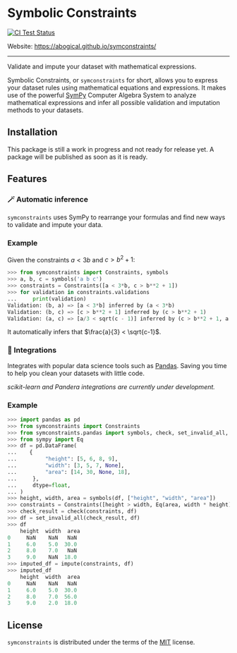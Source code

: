 # Symbolic Constraints

<!-- [![PyPI - Version](https://img.shields.io/pypi/v/symconstraints.svg)](https://pypi.org/project/symconstraints)
[![PyPI - Python Version](https://img.shields.io/pypi/pyversions/symconstraints.svg)](https://pypi.org/project/symconstraints) -->

[![CI Test Status](https://img.shields.io/github/actions/workflow/status/abogical/symconstraints/tests.yaml?branch=main&label=tests&style=for-the-badge)](https://github.com/Abogical/symconstraints/actions/workflows/tests.yaml?query=branch%3Amain)

Website: https://abogical.github.io/symconstraints/

-----
Validate and impute your dataset with mathematical expressions.

Symbolic Constraints, or `symconstraints` for short, allows you to express your dataset rules
using mathematical equations and expressions. It makes use of the powerful [SymPy](https://www.sympy.org) Computer Algebra System to analyze
mathematical expressions and infer all possible validation and imputation methods to your datasets.

## Installation

This package is still a work in progress and not ready for release yet. A package will be published as soon as it is ready.

## Features

### 🪄 Automatic inference

`symconstraints` uses SymPy to rearrange your formulas and find new ways to validate and impute your data.

### Example

Given the constraints $a < 3b$ and $c > b^2 + 1$:

```python
>>> from symconstraints import Constraints, symbols
>>> a, b, c = symbols('a b c')
>>> constraints = Constraints([a < 3*b, c > b**2 + 1])
>>> for validation in constraints.validations
...     print(validation)
Validation: (b, a) => [a < 3*b] inferred by (a < 3*b)
Validation: (b, c) => [c > b**2 + 1] inferred by (c > b**2 + 1)
Validation: (a, c) => [a/3 < sqrt(c - 1)] inferred by (c > b**2 + 1, a < 3*b)
```

It automatically infers that $\frac{a}{3} < \sqrt{c-1}$.

### 🧩 Integrations

Integrates with popular data science tools such as [Pandas](https://pandas.pydata.org/). Saving you time to help you clean your datasets with little code.

_scikit-learn and Pandera integrations are currently under development._

### Example

```python
>>> import pandas as pd
>>> from symconstraints import Constraints
>>> from symconstraints.pandas import symbols, check, set_invalid_all, impute
>>> from sympy import Eq
>>> df = pd.DataFrame(
...    {
...         "height": [5, 6, 8, 9],
...         "width": [3, 5, 7, None],
...         "area": [14, 30, None, 18],
...     },
...     dtype=float,
... )
>>> height, width, area = symbols(df, ["height", "width", "area"])
>>> constraints = Constraints([height > width, Eq(area, width * height)])
>>> check_result = check(constraints, df)
>>> df = set_invalid_all(check_result, df)
>>> df
    height  width  area
0     NaN    NaN   NaN
1     6.0    5.0  30.0
2     8.0    7.0   NaN
3     9.0    NaN  18.0
>>> imputed_df = impute(constraints, df)
>>> imputed_df
    height  width  area
0     NaN    NaN   NaN
1     6.0    5.0  30.0
2     8.0    7.0  56.0
3     9.0    2.0  18.0
```

## License

`symconstraints` is distributed under the terms of the [MIT](https://spdx.org/licenses/MIT.html) license.
